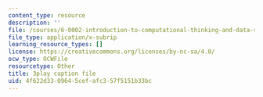 ```yaml
---
content_type: resource
description: ''
file: /courses/6-0002-introduction-to-computational-thinking-and-data-science-fall-2016/4f622d3309645cefafc357f5151b33bc_soZv_KKax3E.vtt
file_type: application/x-subrip
learning_resource_types: []
license: https://creativecommons.org/licenses/by-nc-sa/4.0/
ocw_type: OCWFile
resourcetype: Other
title: 3play caption file
uid: 4f622d33-0964-5cef-afc3-57f5151b33bc
---
```

